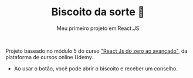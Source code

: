 <h1 align="center">Biscoito da sorte 🥠</h1>
<p align="center">Meu primeiro projeto em React.JS</p>

<br/>
<p>Projeto baseado no módulo 5 do curso <a href="https://www.udemy.com/course/curso-reactjs/">"React Js do zero ao avançado"</a>, da plataforma de cursos online Udemy.</p>

<ul>
  <li>Ao usar o botão, você pode abrir o biscoito e receber um conselho.</li>
</ul>

